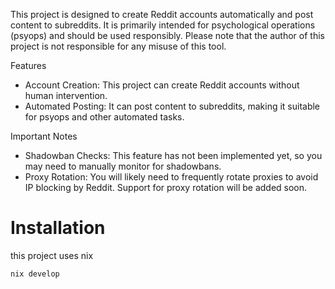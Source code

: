 This project is designed to create Reddit accounts automatically and post content to subreddits. 
It is primarily intended for psychological operations (psyops) and should be used responsibly. 
Please note that the author of this project is not responsible for any misuse of this tool.

Features
- Account Creation: This project can create Reddit accounts without human intervention.
- Automated Posting: It can post content to subreddits, making it suitable for psyops and other automated tasks.


Important Notes

- Shadowban Checks: This feature has not been implemented yet, so you may need to manually monitor for shadowbans.
- Proxy Rotation: You will likely need to frequently rotate proxies to avoid IP blocking by Reddit. Support for proxy rotation will be added soon.


# Installation
this project uses nix
```shell
nix develop
```